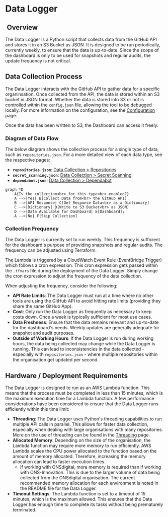 # Data Logger

##  Overview

The Data Logger is a Python script that collects data from the GitHub API and stores it in an S3 Bucket as JSON. It is designed to be run periodically, currently weekly, to ensure that the data is up-to-date. Since the scope of the dashboard is only to be used for snapshots and regular audits, the update frequency is not critical.

## Data Collection Process

The Data Logger interacts with the GitHub API to gather data for a specific organinsation. Once collected from the API, the data is stored within an S3 bucket in JSON format. Whether the data is stored into S3 or not is controlled within the `config.json` file, allowing the tool to be debugged locally. For more information on the configuration, see the [Configuration](./configuration.md) page.

Once the data has been written to S3, the Dashboard can access it freely.

### Diagram of Data Flow

The below diagram shows the collection process for a single type of data, such as `repositories.json`. For a more detailed view of each data type, see the respective pages:

- **`repositories.json`**: [Data Collection > Repositories](./repositories.md)
- **`secret_scanning.json`**: [Data Collection > Secret Scanning](./secret_scanning.md)
- **`dependabot.json`**: [Data Collection > Dependabot](./dependabot.md)

``` mermaid
graph TD
    A{Is the collection<br> for this type<br> enabled?}
    A -->|Yes| B[Collect Data from<br> the GitHub API]
    B -->|API Response| C[Get Response Data<br> as a Dictionary]
    C -->|Dictionary| D[Write to S3 Bucket<br> as JSON]
    D -->|Data Available for Dashboard| E[Dashboard];
    A -->|No| F[Skip Collection]
```

### Collection Frequency

The Data Logger is currently set to run weekly. This frequency is sufficient for the dashboard's purpose of providing snapshots and regular audits. The frequency can be adjusted using Terraform.

The Lambda is triggered by a CloudWatch Event Rule (EventBridge Trigger) which follows a cron expression. This cron expression gets passed within the `.tfvars` file during the deployment of the Data Logger. Simply change the cron expression to adjust the frequency of the data collection.

When adjusting the frequency, consider the following:

- **API Rate Limits**: The Data Logger must run at a time where no other tools are using the GitHub API to avoid hitting rate limits (providing they share the same GitHub App).
- **Cost**: Only run the Data Logger as frequently as necessary to keep costs down. Once a week is typically sufficient for most use cases.
- **Data Freshness**: Ensure that the data remains relevant and up-to-date for the dashboard's needs. Weekly updates are generally adequate for snapshot and audit purposes.
- **Outside of Working Hours**: If the Data Logger is run during working hours, the data being collected may change while the Data Logger is running. This can lead to inconsistencies in the data collected - especially with `repositories.json` - where multiple repositories within the organisation get updated per second.

## Hardware / Deployment Requirements

The Data Logger is designed to run as an AWS Lambda function. This means that the process must be completed in less than 15 minutes, which is the maximum execution time for a Lambda function. A few performance considerations have been considered to ensure that the Data Logger runs efficiently within this time limit:

- **Threading**: The Data Logger uses Python's threading capabilities to run multiple API calls in parallel. This allows for faster data collection, especially when dealing with large organisations with many repositories. More on the use of threading can be found in the [Threading](./threading.md) page.
- **Allocated Memory**: Depending on the size of the organisation, the Lambda function may require more memory to run efficiently. AWS Lambda scales the CPU power allocated to the function based on the amount of memory allocated. Therefore, increasing the memory allocation can lead to faster execution times.
    - If working with ONSdigital, more memory is required than if working with ONS-Innovation. This is due to the larger volume of data being collected from the ONSdigital organisation. The current recommended memory allocation for each environment is noted in the README file for the Data Logger.
- **Timeout Settings**: The Lambda function is set to a timeout of 15 minutes, which is the maximum allowed. This ensures that the Data Logger has enough time to complete its tasks without being prematurely terminated.
